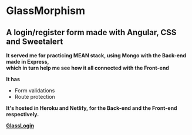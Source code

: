 # GlassMorphism

## A login/register form made with Angular, CSS and Sweetalert

__It served me for practicing MEAN stack, using Mongo with the Back-end made in Express,  
which in turn help me see how it all connected with the Front-end__

__It has__
* Form validations 
* Route protection

__It's hosted in Heroku and Netlify, for the Back-end and the Front-end respectively.__  

__[GlassLogin](https://glasslogin.netlify.app/)__
